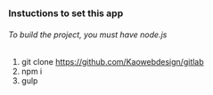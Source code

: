 ### Instuctions to set this app
###### To build the project, you must have node.js
1.  git clone https://github.com/Kaowebdesign/gitlab
2.  npm i
3.  gulp
